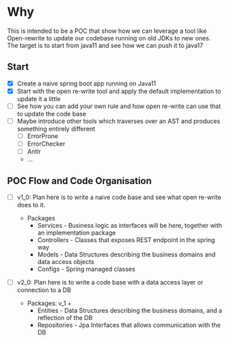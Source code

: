 # Why

This is intended to be a POC that show how we can leverage a tool like Open-rewrite to update our
codebase running on old JDKs to new ones. The target is to start from java11 and see how we can push it to java17

## Start
- [x] Create a naive spring boot app running on Java11
- [x] Start with the open re-write tool and apply the default implementation to update it a little
- [ ] See how you can add your own rule and how open re-write can use that to update the code base
- [ ] Maybe introduce other tools which traverses over an AST and produces something entirely different
  - [ ] ErrorProne
  - [ ] ErrorChecker
  - [ ] Antlr
  - ...

## POC Flow and Code Organisation
- [ ] v1_0: Plan here is to write a naive code base and see what open re-write does to it.
  - Packages
    - Services - Business logic as interfaces will be here, together with an implementation package
    - Controllers - Classes that exposes REST endpoint in the spring way
    - Models - Data Structures describing the business domains and data access objects
    - Configs - Spring managed classes

- [ ] v2_0: Plan here is to write a code base with a data access layer or connection to a DB
  - Packages: v_1 +
    - Entities - Data Structures describing the business domains, and a reflection of the DB
    - Repositories - Jpa Interfaces that allows communication with the DB